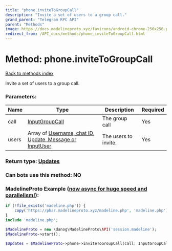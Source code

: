 ```yaml
---
title: "phone.inviteToGroupCall"
description: "Invite a set of users to a group call."
grand_parent: "Telegram RPC API"
parent: "Methods"
image: https://docs.madelineproto.xyz/favicons/android-chrome-256x256.png
redirect_from: /API_docs/methods/phone_inviteToGroupCall.html
---
```

# Method: phone.inviteToGroupCall
[Back to methods index](index.html)



Invite a set of users to a group call.

### Parameters:

| Name     |    Type       | Description | Required |
|----------|---------------|-------------|----------|
|call|[InputGroupCall](/API_docs/types/InputGroupCall.html) | The group call | Yes|
|users|Array of [Username, chat ID, Update, Message or InputUser](/API_docs/types/InputUser.html) | The users to invite. | Yes|


### Return type: [Updates](/API_docs/types/Updates.html)

### Can bots use this method: **NO**


### MadelineProto Example ([now async for huge speed and parallelism!](https://docs.madelineproto.xyz/docs/ASYNC.html)):


```php
if (!file_exists('madeline.php')) {
    copy('https://phar.madelineproto.xyz/madeline.php', 'madeline.php');
}
include 'madeline.php';

$MadelineProto = new \danog\MadelineProto\API('session.madeline');
$MadelineProto->start();

$Updates = $MadelineProto->phone->inviteToGroupCall(call: InputGroupCall, users: [InputUser, InputUser], );
```

